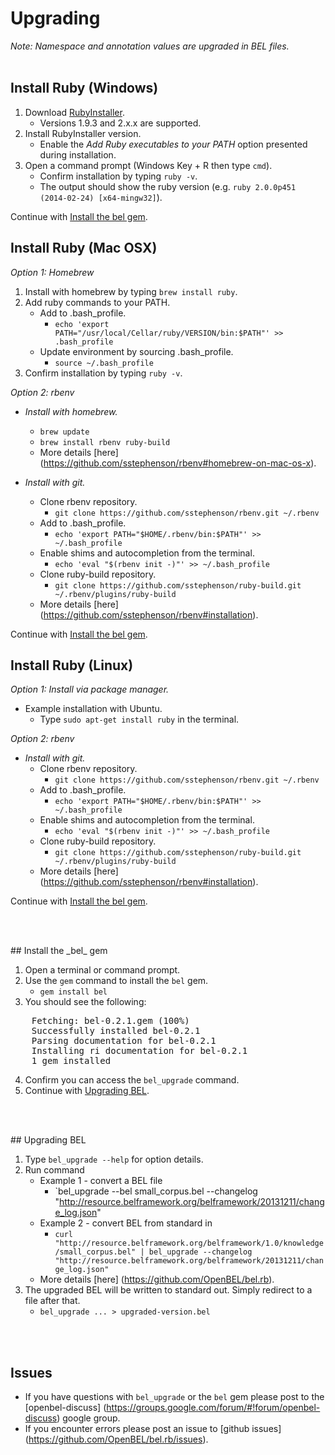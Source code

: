 # Upgrading

_Note: Namespace and annotation values are upgraded in BEL files._
<br><br>
## Install Ruby (Windows)

1. Download [RubyInstaller](http://rubyinstaller.org/downloads).
   * Versions 1.9.3 and 2.x.x are supported.
2. Install RubyInstaller version.
   * Enable the _Add Ruby executables to your PATH_ option presented during installation.
3. Open a command prompt (Windows Key + R then type `cmd`).
   * Confirm installation by typing `ruby -v`.
   * The output should show the ruby version (e.g. `ruby 2.0.0p451 (2014-02-24) [x64-mingw32]`).

Continue with <a href="#install_bel_gem">Install the bel gem</a>.

## Install Ruby (Mac OSX)

_Option 1: Homebrew_

1. Install with homebrew by typing `brew install ruby`.
2. Add ruby commands to your PATH.
   * Add to .bash_profile.
     * `echo 'export PATH="/usr/local/Cellar/ruby/VERSION/bin:$PATH"' >> .bash_profile`
   * Update environment by sourcing .bash_profile.
     * `source ~/.bash_profile`
3. Confirm installation by typing `ruby -v`.

_Option 2: rbenv_

* _Install with homebrew._
   * `brew update`
   * `brew install rbenv ruby-build`
   * More details [here] (https://github.com/sstephenson/rbenv#homebrew-on-mac-os-x).

* _Install with git._
   * Clone rbenv repository.
     * `git clone https://github.com/sstephenson/rbenv.git ~/.rbenv`
   * Add to .bash_profile.
     * `echo 'export PATH="$HOME/.rbenv/bin:$PATH"' >> ~/.bash_profile`
   * Enable shims and autocompletion from the terminal.
     * `echo 'eval "$(rbenv init -)"' >> ~/.bash_profile`
   * Clone ruby-build repository.
     * `git clone https://github.com/sstephenson/ruby-build.git ~/.rbenv/plugins/ruby-build`
   * More details [here] (https://github.com/sstephenson/rbenv#installation).

Continue with <a href="#install_bel_gem">Install the bel gem</a>.

## Install Ruby (Linux)

_Option 1: Install via package manager._

* Example installation with Ubuntu.
   * Type `sudo apt-get install ruby` in the terminal.

_Option 2: rbenv_

* _Install with git._
   * Clone rbenv repository.
     * `git clone https://github.com/sstephenson/rbenv.git ~/.rbenv`
   * Add to .bash_profile.
     * `echo 'export PATH="$HOME/.rbenv/bin:$PATH"' >> ~/.bash_profile`
   * Enable shims and autocompletion from the terminal.
     * `echo 'eval "$(rbenv init -)"' >> ~/.bash_profile`
   * Clone ruby-build repository.
     * `git clone https://github.com/sstephenson/ruby-build.git ~/.rbenv/plugins/ruby-build`
   * More details [here] (https://github.com/sstephenson/rbenv#installation).

Continue with <a href="#install_bel_gem">Install the bel gem</a>.

<br><br>
<div id="install_bel_gem"></div>
## Install the _bel_ gem

1. Open a terminal or command prompt.
2. Use the `gem` command to install the `bel` gem.
   * `gem install bel`
3. You should see the following:

<pre>
    Fetching: bel-0.2.1.gem (100%)
    Successfully installed bel-0.2.1
    Parsing documentation for bel-0.2.1
    Installing ri documentation for bel-0.2.1
    1 gem installed
</pre>
4. Confirm you can access the `bel_upgrade` command.
5. Continue with <a href="#upgrading_bel">Upgrading BEL</a>.

<br><br>
<div id="upgrading_bel"></div>
## Upgrading BEL

1. Type `bel_upgrade --help` for option details.
2. Run command
   * Example 1 - convert a BEL file
     * `bel_upgrade --bel small_corpus.bel --changelog "http://resource.belframework.org/belframework/20131211/change_log.json"
   * Example 2 - convert BEL from standard in
     * `curl "http://resource.belframework.org/belframework/1.0/knowledge/small_corpus.bel" | bel_upgrade --changelog "http://resource.belframework.org/belframework/20131211/change_log.json"`
   * More details [here] (https://github.com/OpenBEL/bel.rb).
3. The upgraded BEL will be written to standard out.  Simply redirect to a file after that.
   * `bel_upgrade ... > upgraded-version.bel`

<br><br>
## Issues

* If you have questions with `bel_upgrade` or the `bel` gem please post to the [openbel-discuss] (https://groups.google.com/forum/#!forum/openbel-discuss) google group.
* If you encounter errors please post an issue to [github issues] (https://github.com/OpenBEL/bel.rb/issues).
